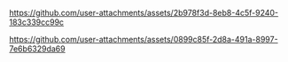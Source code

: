 


https://github.com/user-attachments/assets/2b978f3d-8eb8-4c5f-9240-183c339cc99c


https://github.com/user-attachments/assets/0899c85f-2d8a-491a-8997-7e6b6329da69



